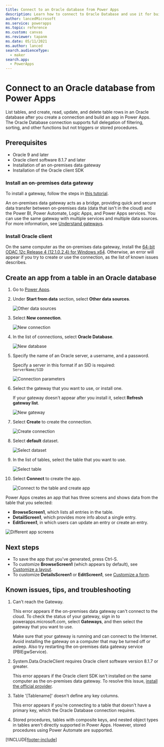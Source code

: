 ```yaml
---
title: Connect to an Oracle database from Power Apps
description: Learn how to connect to Oracle Database and use it for building apps in Power Apps.
author: lancedMicrosoft
ms.service: powerapps
ms.topic: reference
ms.custom: canvas
ms.reviewer: tapanm
ms.date: 05/11/2021
ms.author: lanced
search.audienceType: 
  - maker
search.app: 
  - PowerApps
---
```

# Connect to an Oracle database from Power Apps

List tables, and create, read, update, and delete table rows in an Oracle database after you create a connection and build an app in Power Apps. The Oracle Database connection supports full delegation of filtering, sorting, and other functions but not triggers or stored procedures.

## Prerequisites
* Oracle 9 and later
* Oracle client software 8.1.7 and later
* Installation of an on-premises data gateway
* Installation of the Oracle client SDK

### Install an on-premises data gateway
To install a gateway, follow the steps in [this tutorial](../gateway-management.md).

An on-premises data gateway acts as a bridge, providing quick and secure data transfer between on-premises data (data that isn't in the cloud) and the Power BI, Power Automate, Logic Apps, and Power Apps services. You can use the same gateway with multiple services and multiple data sources. For more information, see [Understand gateways](../gateway-reference.md).

### Install Oracle client
On the same computer as the on-premises data gateway, install the [64-bit ODAC 12c Release 4 (12.1.0.2.4) for Windows x64](https://www.oracle.com/technetwork/database/windows/downloads/index-090165.html). Otherwise, an error will appear if you try to create or use the connection, as the list of known issues describes.

## Create an app from a table in an Oracle database

1. Go to [Power Apps](https://make.powerapps.com).

1. Under **Start from data** section, select **Other data sources**.

    ![Other data sources](./media/connection-oracledb/other-data-sources.png "Other data sources")

1. Select **New connection**.

   ![New connection](./media/connection-oracledb/new-connection.png "New connection")

1. In the list of connections, select **Oracle Database**.

   ![New database](./media/connection-oracledb/oracle-db.png)

1. Specify the name of an Oracle server, a username, and a password.

    Specify a server in this format if an SID is required: <br> `ServerName/SID`

   ![Connection parameters](./media/connection-oracledb/connection-params.png "Connection parameters")

1. Select the gateway that you want to use, or install one.

    If your gateway doesn't appear after you install it, select **Refresh gateway list**.

   ![New gateway](./media/connection-oracledb/choose-gateway.png "New gateway")

1. Select **Create** to create the connection.

   ![Create connection](./media/connection-oracledb/create-button.png "Create connection")

1. Select **default** dataset.

   ![Select dataset](./media/connection-oracledb/choose-dataset.png "Select dataset")

1. In the list of tables, select the table that you want to use.

   ![Select table](./media/connection-oracledb/choose-table.png "Select table")

1. Select **Connect** to create the app.
    
    ![Connect to the table and create app](./media/connection-oracledb/connect-button.png "Connect to the table and create app")

Power Apps creates an app that has three screens and shows data from the table that you selected:

* **BrowseScreen1**, which lists all entries in the table.
* **DetailScreen1**, which provides more info about a single entry.
* **EditScreen1**, in which users can update an entry or create an entry.

![Different app screens](./media/connection-oracledb/afd-app.png "Different app screens")

## Next steps

* To save the app that you've generated, press Ctrl-S.
* To customize **BrowseScreen1** (which appears by default), see [Customize a layout](../customize-layout-sharepoint.md).
* To customize **DetailsScreen1** or **EditScreen1**, see [Customize a form](../customize-forms-sharepoint.md).

## Known issues, tips, and troubleshooting

1. Can't reach the Gateway.
   
    This error appears if the on-premises data gateway can't connect to the cloud. To check the status of your gateway, sign in to powerapps.microsoft.com, select **Gateways**, and then select the gateway that you want to use.
   
    Make sure that your gateway is running and can connect to the Internet. Avoid installing the gateway on a computer that may be turned off or asleep. Also try restarting the on-premises data gateway service (PBIEgwService).

1. System.Data.OracleClient requires Oracle client software version 8.1.7 or greater.
   
    This error appears if the Oracle client SDK isn't installed on the same computer as the on-premises data gateway. To resolve this issue, [install the official provider](/power-bi/connect-data/desktop-connect-oracle-database).

3. Table '[Tablename]' doesn't define any key columns.
   
    This error appears if you're connecting to a table that doesn't have a primary key, which the Oracle Database connection requires.

4. Stored procedures, tables with composite keys, and nested object types in tables aren't directly supported in Power Apps. However, stored procedures using Power Automate are supported.


[!INCLUDE[footer-include](../../../includes/footer-banner.md)]